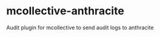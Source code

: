 mcollective-anthracite
======================

Audit plugin for mcollective to send audit logs to anthracite
